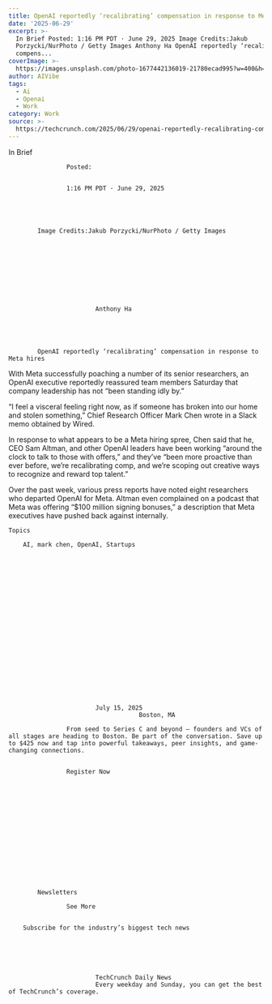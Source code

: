 ```yaml
---
title: OpenAI reportedly ‘recalibrating’ compensation in response to Meta hires
date: '2025-06-29'
excerpt: >-
  In Brief Posted: 1:16 PM PDT · June 29, 2025 Image Credits:Jakub
  Porzycki/NurPhoto / Getty Images Anthony Ha OpenAI reportedly ‘recalibrating’
  compens...
coverImage: >-
  https://images.unsplash.com/photo-1677442136019-21780ecad995?w=400&h=200&fit=crop&auto=format
author: AIVibe
tags:
  - Ai
  - Openai
  - Work
category: Work
source: >-
  https://techcrunch.com/2025/06/29/openai-reportedly-recalibrating-compensation-in-response-to-meta-hires/
---
```

In Brief

				
				
					Posted:
					

					1:16 PM PDT · June 29, 2025
				
				
			
			

			Image Credits:Jakub Porzycki/NurPhoto / Getty Images

			

	
		
							
											
									
					
		
							Anthony Ha
					
	



			OpenAI reportedly ‘recalibrating’ compensation in response to Meta hires

			
With Meta successfully poaching a number of its senior researchers, an OpenAI executive reportedly reassured team members Saturday that company leadership has not “been standing idly by.”

“I feel a visceral feeling right now, as if someone has broken into our home and stolen something,” Chief Research Officer Mark Chen wrote in a Slack memo obtained by Wired.


	
	




	
	



In response to what appears to be a Meta hiring spree, Chen said that he, CEO Sam Altman, and other OpenAI leaders have been working “around the clock to talk to those with offers,” and they’ve “been more proactive than ever before, we’re recalibrating comp, and we’re scoping out creative ways to recognize and reward top talent.”

Over the past week, various press reports have noted eight researchers who departed OpenAI for Meta. Altman even complained on a podcast that Meta was offering “$100 million signing bonuses,” a description that Meta executives have pushed back against internally. 


			
	Topics
	
		AI, mark chen, OpenAI, Startups	


		
		

		
		
			



	
	






	
					
				
							July 15, 2025
										Boston, MA
					
					From seed to Series C and beyond — founders and VCs of all stages are heading to Boston. Be part of the conversation. Save up to $425 now and tap into powerful takeaways, peer insights, and game-changing connections.
							
				
					Register Now									
			
			



		
		
	
	

	
	

		
	
		
			Newsletters
							
					See More
				
					
		Subscribe for the industry’s biggest tech news
	
	
		
			
									
						
							TechCrunch Daily News
							Every weekday and Sunday, you can get the best of TechCrunch’s coverage.
							
						
					
									
						
	
